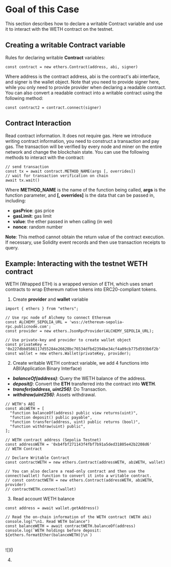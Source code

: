 # Goal of this Case

This section describes how to declare a writable Contract variable and use it to interact with the WETH contract on the testnet.

## Creating a writable Contract variable

Rules for declaring writable **Contract** variables:

```
const contract = new ethers.Contract(address, abi, signer)
```

Where address is the contract address, abi is the contract's abi interface, and signer is the wallet object. Note that you need to provide signer here, while you only need to provide provider when declaring a readable contract.
You can also convert a readable contract into a writable contract using the following method:

```
const contract2 = contract.connect(signer)
```

## Contract Interaction

Read contract information. It does not require gas. Here we introduce writing contract information, you need to construct a transaction and pay gas. The transaction will be verified by every node and miner on the entire network and change the blockchain state.
You can use the following methods to interact with the contract:

```
// send transaction
const tx = await contract.METHOD_NAME(args [, overrides])
// wait for transaction verification on chain
await tx.wait()
```

Where **METHOD_NAME** is the name of the function being called, **args** is the function parameter, and **[, overrides]** is the data that can be passed in, including:
- **gasPrice**: gas price
- **gasLimit**: gas limit
- **value**: the ether passed in when calling (in wei)
- **nonce**: random number

**Note**: This method cannot obtain the return value of the contract execution. If necessary, use Solidity event records and then use transaction receipts to query.

## Example: Interacting with the testnet WETH contract

WETH (Wrapped ETH) is a wrapped version of ETH, which uses smart contracts to wrap Ethereum native tokens into ERC20-compliant tokens.

1. Create **provider** and **wallet** variable

```
import { ethers } from "ethers";

// Use rpc node of Alchemy to connect Ethereum
const ALCHEMY_SEPOLIA_URL = 'wss://ethereum-sepolia-rpc.publicnode.com';
const provider = new ethers.JsonRpcProvider(ALCHEMY_SEPOLIA_URL);

// Use private-key and provider to create wallet object
const privateKey = '0x227dbb8586117d55284e26620bc76534dfbd2394be34cf4a09cb775d593b6f2b'
const wallet = new ethers.Wallet(privateKey, provider);
```

2. Create writable WETH contract variable, we add 4 functions into ABI(Application Binary Interface)

- ***balanceOf(address)***: Query the WETH balance of the address.
- ***deposit()***: Convert the **ETH** transferred into the contract into **WETH**.
- ***transfer(address, uint256)***: Do Transaction.
- ***withdraw(uint256)***: Assets withdrawal.

```
// WETH's ABI
const abiWETH = [
  "function balanceOf(address) public view returns(uint)",
  "function deposit() public payable",
  "function transfer(address, uint) public returns (bool)",
  "function withdraw(uint) public",
];

// WETH contract address (Sepolia Testnet)
const addressWETH = '0xb4fbf271143f4fbf7b91a5ded31805e42b2208d6'      // WETH Contract

// Declare Writable Contract
const contractWETH = new ethers.Contract(addressWETH, abiWETH, wallet)

// You can also declare a read-only contract and then use the connect(wallet) function to convert it into a writable contract.
// const contractWETH = new ethers.Contract(addressWETH, abiWETH, provider)
// contractWETH.connect(wallet)
```

3. Read account WETH balance

```
const address = await wallet.getAddress()

// Read the on-chain information of the WETH contract (WETH abi)
console.log("\n1. Read WETH balance")
const balanceWETH = await contractWETH.balanceOf(address)
console.log(`WETH holdings before deposit: ${ethers.formatEther(balanceWETH)}\n`)
```
<br>
![]()<br>

4. 
